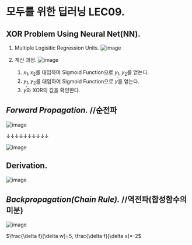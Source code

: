 # 모두를 위한 딥러닝 LEC09.
## XOR Problem Using Neural Net(NN).
1. Multiple Logisitic Regression Units.
   ![image](https://user-images.githubusercontent.com/66259854/94162514-c24a1680-fec1-11ea-9c0f-c5771e154286.png)

2. 계산 과정.
   ![image](https://user-images.githubusercontent.com/66259854/94162525-c5450700-fec1-11ea-83e7-7ea5455d7860.png)

   1) $x_1, x_2$를 대입하여 Sigmoid Function으로 $y_1, y_2$를 얻는다.
   2) $y_1, y_2$를 대입하여 Sigmoid Function으로 $y^ ̅$를 얻는다.
   3) $y^ ̅$와 XOR의 값을 확인한다.

## *Forward Propagation.* //순전파
![image](https://user-images.githubusercontent.com/66259854/94162622-e0177b80-fec1-11ea-8b18-4e8681962d0c.png)

↓↓↓↓↓↓↓↓↓↓

![image](https://user-images.githubusercontent.com/66259854/94162633-e3126c00-fec1-11ea-9ab4-0f7ceeae394d.png)

## Derivation.
![image](https://user-images.githubusercontent.com/66259854/94162651-e6a5f300-fec1-11ea-9db9-cb1a87a9e476.png)

## *Backpropagation(Chain Rule).* //역전파(합성함수의 미분)
![image](https://user-images.githubusercontent.com/66259854/94162662-e9084d00-fec1-11ea-8a90-f6f173627931.png)

$\frac{\delta f}[\delta w]=5, \frac{\delta f}[\delta x]=-2$
